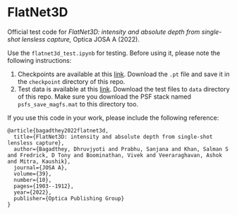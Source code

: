 # FlatNet3D
Official test code for *FlatNet3D: intensity and absolute depth from single-shot lensless capture,* Optica JOSA A (2022).

Use the ```flatnet3d_test.ipynb``` for testing. Before using it, please note the following instructions:
1. Checkpoints are available at this [link](https://www.dropbox.com/s/6f73g58iem9iip3/model_2dunet_50dB_reg_48.pt?dl=0). Download the ```.pt``` file and save it in the ```checkpoint``` directory of this repo.
2. Test data is available at this [link](https://www.dropbox.com/sh/3u2oe8gscj38hx8/AADIUhmPK0qTmsOHqnwX_jrRa?dl=0). Download the test files to ```data``` directory of this repo. Make sure you download the PSF stack named ```psfs_save_magfs.mat``` to this directory too. 

If you use this code in your work, please include the following reference:
```
@article{bagadthey2022flatnet3d,
  title={FlatNet3D: intensity and absolute depth from single-shot lensless capture},
  author={Bagadthey, Dhruvjyoti and Prabhu, Sanjana and Khan, Salman S and Fredrick, D Tony and Boominathan, Vivek and Veeraraghavan, Ashok and Mitra, Kaushik},
  journal={JOSA A},
  volume={39},
  number={10},
  pages={1903--1912},
  year={2022},
  publisher={Optica Publishing Group}
}
```
